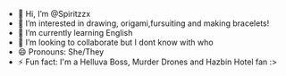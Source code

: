 - 👋 Hi, I’m @Spiritzzx
- 👀 I’m interested in drawing, origami,fursuiting and making bracelets!
- 🌱 I’m currently learning English
- 💞️ I’m looking to collaborate but I dont know with who
- 😄 Pronouns: She/They
- ⚡ Fun fact: I'm a Helluva Boss, Murder Drones and Hazbin Hotel fan :>

<!---
Spiritzzx/Spiritzzx is a ✨ special ✨ repository because its `README.md` (this file) appears on your GitHub profile.
You can click the Preview link to take a look at your changes.
--->
